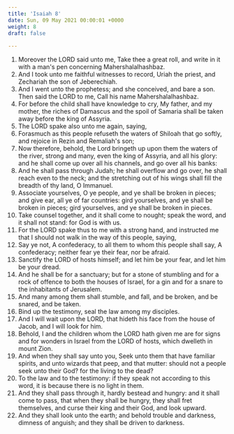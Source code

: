 ```yaml
---
title: 'Isaiah 8'
date: Sun, 09 May 2021 00:00:01 +0000
weight: 8
draft: false
  
---
```


1. Moreover the LORD said unto me, Take thee a great roll, and write in it with a man's pen concerning Mahershalalhashbaz.
2. And I took unto me faithful witnesses to record, Uriah the priest, and Zechariah the son of Jeberechiah.
3. And I went unto the prophetess; and she conceived, and bare a son. Then said the LORD to me, Call his name Mahershalalhashbaz.
4. For before the child shall have knowledge to cry, My father, and my mother, the riches of Damascus and the spoil of Samaria shall be taken away before the king of Assyria.
5. The LORD spake also unto me again, saying,
6. Forasmuch as this people refuseth the waters of Shiloah that go softly, and rejoice in Rezin and Remaliah's son;
7. Now therefore, behold, the Lord bringeth up upon them the waters of the river, strong and many, even the king of Assyria, and all his glory: and he shall come up over all his channels, and go over all his banks:
8. And he shall pass through Judah; he shall overflow and go over, he shall reach even to the neck; and the stretching out of his wings shall fill the breadth of thy land, O Immanuel.
9. Associate yourselves, O ye people, and ye shall be broken in pieces; and give ear, all ye of far countries: gird yourselves, and ye shall be broken in pieces; gird yourselves, and ye shall be broken in pieces.
10. Take counsel together, and it shall come to nought; speak the word, and it shall not stand: for God is with us.
11. For the LORD spake thus to me with a strong hand, and instructed me that I should not walk in the way of this people, saying,
12. Say ye not, A confederacy, to all them to whom this people shall say, A confederacy; neither fear ye their fear, nor be afraid.
13. Sanctify the LORD of hosts himself; and let him be your fear, and let him be your dread.
14. And he shall be for a sanctuary; but for a stone of stumbling and for a rock of offence to both the houses of Israel, for a gin and for a snare to the inhabitants of Jerusalem.
15. And many among them shall stumble, and fall, and be broken, and be snared, and be taken.
16. Bind up the testimony, seal the law among my disciples.
17. And I will wait upon the LORD, that hideth his face from the house of Jacob, and I will look for him.
18. Behold, I and the children whom the LORD hath given me are for signs and for wonders in Israel from the LORD of hosts, which dwelleth in mount Zion.
19. And when they shall say unto you, Seek unto them that have familiar spirits, and unto wizards that peep, and that mutter: should not a people seek unto their God? for the living to the dead?
20. To the law and to the testimony: if they speak not according to this word, it is because there is no light in them.
21. And they shall pass through it, hardly bestead and hungry: and it shall come to pass, that when they shall be hungry, they shall fret themselves, and curse their king and their God, and look upward.
22. And they shall look unto the earth; and behold trouble and darkness, dimness of anguish; and they shall be driven to darkness.
